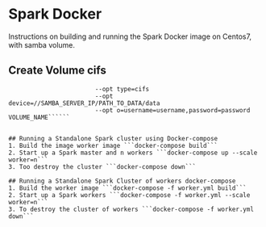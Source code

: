 # Spark Docker
Instructions on building and running the Spark Docker image on Centos7, with samba volume.

## Create Volume cifs
```docker volume create --driver local 
						--opt type=cifs 
						--opt device=//SAMBA_SERVER_IP/PATH_TO_DATA/data
						--opt o=username=username,password=password VOLUME_NAME``````


## Running a Standalone Spark cluster using Docker-compose
1. Build the image worker image ```docker-compose build```
2. Start up a Spark master and n workers ```docker-compose up --scale worker=n```
3. Too destroy the cluster ```docker-compose down```

## Running a Standalone Spark Cluster of workers docker-compose
1. Build the worker image ```docker-compose -f worker.yml build```
2. Start up a Spark workers ```docker-compose -f worker.yml --scale worker=n```
3. To destroy the cluster of workers ```docker-compose -f worker.yml down```
